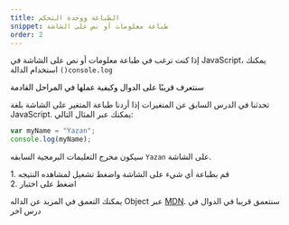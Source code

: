 ```yaml
---
title: الطباعة ووحدة التحكم
snippet: طباعة معلومات أو نص على الشاشة
order: 2
---
```


إذا كنت ترغب في طباعة معلومات أو نص على الشاشة في JavaScript، يمكنك استخدام
الدالة `()console.log`

<mark>

سنتعرف قريبًا على الدوال وكيفية عملها في المراحل القادمة

</mark>

تحدثنا في الدرس السابق عن المتغيرات إذا أردنا طباعة المتغير على الشاشة بلغة
JavaScript. يمكنك عبر المثال التالي:

```js
var myName = "Yazan";
console.log(myName);
```

سيكون مخرج التعليمات البرمجية السابقه `Yazan` على الشاشة.

<div class="quiz">
1. قم بطباعة أي شيء على الشاشة واضغط تشغيل لمشاهده النتيجه
<br>
2. اضغط على اختبار
</div>

يمكنك التعمق في المزيد عن الداله Object عبر
[MDN](https://developer.mozilla.org/en-US/docs/Web/API/console). سنتعمق قريبا في
الدوال في درس اخر
